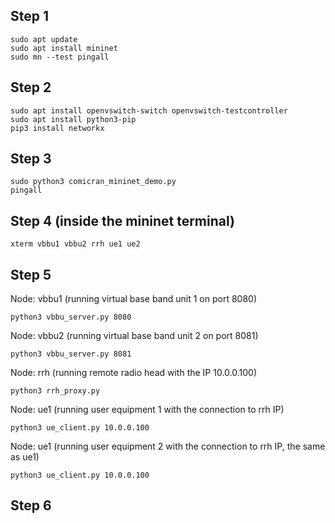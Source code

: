 ## Step 1
```
sudo apt update
sudo apt install mininet
sudo mn --test pingall
```

## Step 2
```
sudo apt install openvswitch-switch openvswitch-testcontroller
sudo apt install python3-pip
pip3 install networkx
```

## Step 3
```
sudo python3 comicran_mininet_demo.py
pingall
```

## Step 4 (inside the mininet terminal)
```
xterm vbbu1 vbbu2 rrh ue1 ue2
```

## Step 5 

Node: vbbu1 (running virtual base band unit 1 on port 8080)
```
python3 vbbu_server.py 8080 
```
Node: vbbu2 (running virtual base band unit 2 on port 8081)
```
python3 vbbu_server.py 8081 
```
Node: rrh (running remote radio head with the IP 10.0.0.100)
```
python3 rrh_proxy.py
```
Node: ue1 (running user equipment 1 with the connection to rrh IP)
```
python3 ue_client.py 10.0.0.100
```
Node: ue1 (running user equipment 2 with the connection to rrh IP, the same as ue1)
```
python3 ue_client.py 10.0.0.100
```

## Step 6




